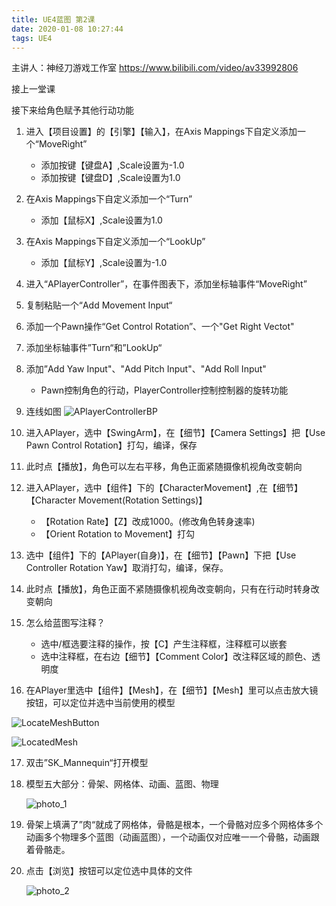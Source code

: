 ```yaml
---
title: UE4蓝图 第2课
date: 2020-01-08 10:27:44
tags: UE4
---
```


主讲人：神经刀游戏工作室
https://www.bilibili.com/video/av33992806

接上一堂课

接下来给角色赋予其他行动功能

1. 进入【项目设置】的【引擎】【输入】，在Axis Mappings下自定义添加一个“MoveRight”
   - 添加按键【键盘A】,Scale设置为-1.0
   - 添加按键【键盘D】,Scale设置为1.0
   
2. 在Axis Mappings下自定义添加一个“Turn”
   
   - 添加【鼠标X】,Scale设置为1.0
   
3. 在Axis Mappings下自定义添加一个“LookUp”
   
   - 添加【鼠标Y】,Scale设置为-1.0
   
4. 进入“APlayerController”，在事件图表下，添加坐标轴事件“MoveRight”

5. 复制粘贴一个“Add Movement Input“

6. 添加一个Pawn操作“Get Control Rotation”、一个"Get Right Vectot"

7. 添加坐标轴事件”Turn“和”LookUp“

8. 添加”Add Yaw Input"、"Add Pitch Input"、"Add Roll Input"
   
   - Pawn控制角色的行动，PlayerController控制控制器的旋转功能
   
9. 连线如图
    ![APlayerControllerBP](APlayerControllerBP.png)

10. 进入APlayer，选中【SwingArm】，在【细节】【Camera Settings】把【Use Pawn Control Rotation】打勾，编译，保存

11. 此时点【播放】，角色可以左右平移，角色正面紧随摄像机视角改变朝向

12. 进入APlayer，选中【组件】下的【CharacterMovement】,在【细节】【Character Movement(Rotation Settings)】

    - 【Rotation Rate】【Z】改成1000。(修改角色转身速率)
    - 【Orient Rotation to Movement】打勾

13. 选中【组件】下的【APlayer(自身)】，在【细节】【Pawn】下把【Use Controller Rotation Yaw】取消打勾，编译，保存。

14. 此时点【播放】，角色正面不紧随摄像机视角改变朝向，只有在行动时转身改变朝向

15. 怎么给蓝图写注释？

    - 选中/框选要注释的操作，按【C】产生注释框，注释框可以嵌套
    - 选中注释框，在右边【细节】【Comment Color】改注释区域的颜色、透明度

16. 在APlayer里选中【组件】【Mesh】，在【细节】【Mesh】里可以点击放大镜按钮，可以定位并选中当前使用的模型

![LocateMeshButton](LocateMeshButton.png)

![LocatedMesh](LocatedMesh.png)

17. 双击”SK_Mannequin“打开模型

18. 模型五大部分：骨架、网格体、动画、蓝图、物理

    ![photo_1](photo_1.png)

19. 骨架上填满了”肉“就成了网格体，骨骼是根本，一个骨骼对应多个网格体多个动画多个物理多个蓝图（动画蓝图），一个动画仅对应唯一一个骨骼，动画跟着骨骼走。

20. 点击【浏览】按钮可以定位选中具体的文件

    ![photo_2](photo_2.png)